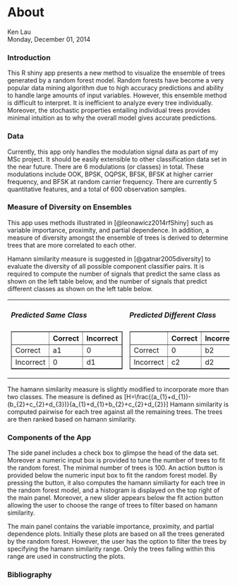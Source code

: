 # About
Ken Lau  
Monday, December 01, 2014  

### Introduction
This R shiny app presents a new method to visualize the ensemble of trees generated by a random forest model. Random forests have become a very popular data mining algorithm due to high accuracy predictions and ability to handle large amounts of input variables. However, this ensemble method is difficult to interpret. It is inefficient to analyze every tree individually. Moreover, the stochastic properties entailing individual trees provides minimal intuition as to why the overall model gives accurate predictions. 

### Data
Currently, this app only handles the modulation signal data as part of my MSc project. It should be easily extensible to other classification data set in the near future. There are 6 modulations (or classes) in total. These modulations include OOK, BPSK, OQPSK, BFSK, BFSK at higher carrier frequency, and BFSK at random carrier frequency. There are currently 5 quantitative features, and a total of 600 observation samples.

### Measure of Diversity on Ensembles
This app uses methods illustrated in [@leonawicz2014rfShiny] such as variable importance, proximity, and partial dependence. In addition, a measure of diversity amongst the ensemble of trees is derived to determine trees that are more correlated to each other.

Hamann similarity measure is suggested in [@gatnar2005diversity] to evaluate the diversity of all possible component classifier pairs. It is required to compute the number of signals that predict the same class as shown on the left table below, and the number of signals that predict different classes as shown on the left table below. 

<table class='container'><tr>
<td>
<h5>Predicted Same Class</h5>
<table border="1">
<tr>
<th></th>
<th> Correct </th>
<th> Incorrect </th>
</tr>
<tr>
<td>Correct</td>
<td> a1 </td>
<td> 0 </td>
</tr>
<td>Incorrect</td>
<td> 0 </td>
<td> d1 </td>
</tr>
</table>
</td>
<td>
<h5>Predicted Different Class</h5>
<table border="1">
<tr>
<th></th>
<th> Correct </th>
<th> Incorrect </th>
</tr>
<tr>
<td>Correct</td>
<td> 0 </td>
<td> b2 </td>
</tr>
<td>Incorrect</td>
<td> c2 </td>
<td> d2 </td>
</tr>
</table>
</td>
</tr></table>

The hamann similarity measure is slightly modified to incorporate more than two classes. The measure is defined as
\[H=\frac{(a_{1}+d_{1})-(b_{2}+c_{2}+d_{3})}{a_{1}+d_{1}+b_{2}+c_{2}+d_{2}}\]
Hamann similarity is computed pairwise for each tree against all the remaining trees. The trees are then ranked based on hamann similarity. 

### Components of the App
The side panel includes a check box to glimpse the head of the data set. Moreover a numeric input box is provided to tune the number of trees to fit the random forest. The minimal number of trees is 100. An action button is provided below the numeric input box to fit the random forest model. By pressing the button, it also computes the hamann similiarty for each tree in the random forest model, and a histogram is displayed on the top right of the main panel. Moreover, a new slider appears below the fit action button allowing the user to choose the range of trees to filter based on hamann similarity.

The main panel contains the variable importance, proximity, and partial dependence plots. Initially these plots are based on all the trees generated by the random forest. However, the user has the option to filter the trees by  specifying the hamann similarity range. Only the trees falling within this range are used in constructing the plots. 







### Bibliography

